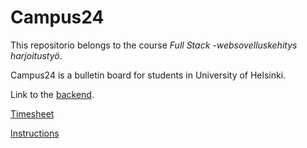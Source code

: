 # Campus24

This repositorio belongs to the course _Full Stack -websovelluskehitys harjoitustyö_. 

Campus24 is a bulletin board for students in University of Helsinki.

Link to the [backend](https://github.com/olgaviho/campus24-backend).

[Timesheet](https://github.com/olgaviho/campus24-frontend/blob/master/timesheet.md)

[Instructions](https://github.com/olgaviho/campus24-frontend/blob/master/documents/instructions.md)
